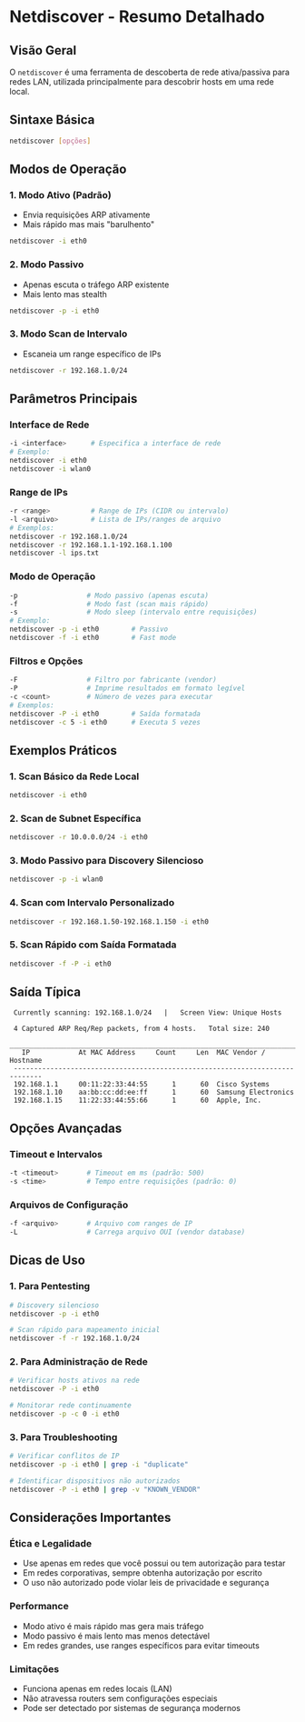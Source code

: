 # Netdiscover - Resumo Detalhado

## Visão Geral
O `netdiscover` é uma ferramenta de descoberta de rede ativa/passiva para redes LAN, utilizada principalmente para descobrir hosts em uma rede local.

## Sintaxe Básica
```bash
netdiscover [opções]
```

## Modos de Operação

### 1. Modo Ativo (Padrão)
- Envia requisições ARP ativamente
- Mais rápido mas mais "barulhento"
```bash
netdiscover -i eth0
```

### 2. Modo Passivo
- Apenas escuta o tráfego ARP existente
- Mais lento mas stealth
```bash
netdiscover -p -i eth0
```

### 3. Modo Scan de Intervalo
- Escaneia um range específico de IPs
```bash
netdiscover -r 192.168.1.0/24
```

## Parâmetros Principais

### Interface de Rede
```bash
-i <interface>      # Especifica a interface de rede
# Exemplo:
netdiscover -i eth0
netdiscover -i wlan0
```

### Range de IPs
```bash
-r <range>          # Range de IPs (CIDR ou intervalo)
-l <arquivo>        # Lista de IPs/ranges de arquivo
# Exemplos:
netdiscover -r 192.168.1.0/24
netdiscover -r 192.168.1.1-192.168.1.100
netdiscover -l ips.txt
```

### Modo de Operação
```bash
-p                 # Modo passivo (apenas escuta)
-f                 # Modo fast (scan mais rápido)
-s                 # Modo sleep (intervalo entre requisições)
# Exemplo:
netdiscover -p -i eth0        # Passivo
netdiscover -f -i eth0        # Fast mode
```

### Filtros e Opções
```bash
-F                 # Filtro por fabricante (vendor)
-P                 # Imprime resultados em formato legível
-c <count>         # Número de vezes para executar
# Exemplos:
netdiscover -P -i eth0        # Saída formatada
netdiscover -c 5 -i eth0      # Executa 5 vezes
```

## Exemplos Práticos

### 1. Scan Básico da Rede Local
```bash
netdiscover -i eth0
```

### 2. Scan de Subnet Específica
```bash
netdiscover -r 10.0.0.0/24 -i eth0
```

### 3. Modo Passivo para Discovery Silencioso
```bash
netdiscover -p -i wlan0
```

### 4. Scan com Intervalo Personalizado
```bash
netdiscover -r 192.168.1.50-192.168.1.150 -i eth0
```

### 5. Scan Rápido com Saída Formatada
```bash
netdiscover -f -P -i eth0
```

## Saída Típica
```
 Currently scanning: 192.168.1.0/24   |   Screen View: Unique Hosts                                                                                
                                                                                                                                                   
 4 Captured ARP Req/Rep packets, from 4 hosts.   Total size: 240                                                                                   
 _____________________________________________________________________________
   IP            At MAC Address     Count     Len  MAC Vendor / Hostname      
 -----------------------------------------------------------------------------
 192.168.1.1     00:11:22:33:44:55      1      60  Cisco Systems
 192.168.1.10    aa:bb:cc:dd:ee:ff      1      60  Samsung Electronics
 192.168.1.15    11:22:33:44:55:66      1      60  Apple, Inc.
```

## Opções Avançadas

### Timeout e Intervalos
```bash
-t <timeout>       # Timeout em ms (padrão: 500)
-s <time>          # Tempo entre requisições (padrão: 0)
```

### Arquivos de Configuração
```bash
-f <arquivo>       # Arquivo com ranges de IP
-L                 # Carrega arquivo OUI (vendor database)
```

## Dicas de Uso

### 1. Para Pentesting
```bash
# Discovery silencioso
netdiscover -p -i eth0

# Scan rápido para mapeamento inicial
netdiscover -f -r 192.168.1.0/24
```

### 2. Para Administração de Rede
```bash
# Verificar hosts ativos na rede
netdiscover -P -i eth0

# Monitorar rede continuamente
netdiscover -p -c 0 -i eth0
```

### 3. Para Troubleshooting
```bash
# Verificar conflitos de IP
netdiscover -p -i eth0 | grep -i "duplicate"

# Identificar dispositivos não autorizados
netdiscover -P -i eth0 | grep -v "KNOWN_VENDOR"
```

## Considerações Importantes

### Ética e Legalidade
- Use apenas em redes que você possui ou tem autorização para testar
- Em redes corporativas, sempre obtenha autorização por escrito
- O uso não autorizado pode violar leis de privacidade e segurança

### Performance
- Modo ativo é mais rápido mas gera mais tráfego
- Modo passivo é mais lento mas menos detectável
- Em redes grandes, use ranges específicos para evitar timeouts

### Limitações
- Funciona apenas em redes locais (LAN)
- Não atravessa routers sem configurações especiais
- Pode ser detectado por sistemas de segurança modernos
